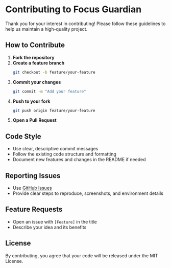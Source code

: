 # Contributing to Focus Guardian

Thank you for your interest in contributing! Please follow these guidelines to help us maintain a high-quality project.

## How to Contribute

1. **Fork the repository**
2. **Create a feature branch**
   ```bash
   git checkout -b feature/your-feature
   ```
3. **Commit your changes**
   ```bash
   git commit -m "Add your feature"
   ```
4. **Push to your fork**
   ```bash
   git push origin feature/your-feature
   ```
5. **Open a Pull Request**

## Code Style
- Use clear, descriptive commit messages
- Follow the existing code structure and formatting
- Document new features and changes in the README if needed

## Reporting Issues
- Use [GitHub Issues](https://github.com/yourusername/focus-guardian/issues)
- Provide clear steps to reproduce, screenshots, and environment details

## Feature Requests
- Open an issue with `[Feature]` in the title
- Describe your idea and its benefits

## License
By contributing, you agree that your code will be released under the MIT License.
